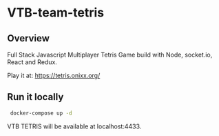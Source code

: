 # VTB-team-tetris
## Overview

Full Stack Javascript Multiplayer Tetris Game build with Node, socket.io, React and Redux. 

Play it at: https://tetris.onixx.org/

## Run it locally

````cmd
 docker-compose up -d
````


VTB TETRIS will be available at localhost:4433.



